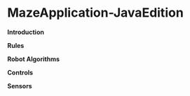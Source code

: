 # MazeApplication-JavaEdition

**Introduction**

**Rules**

**Robot Algorithms**

**Controls**

**Sensors**
